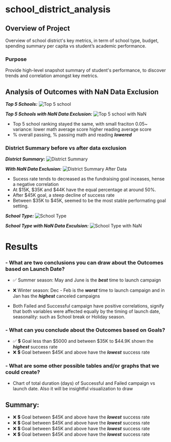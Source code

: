 # school_district_analysis

## Overview of Project
Overview of school district's key metrics, in term of school type, budget, spending summary per capita vs student’s academic performance. 

### Purpose
Provide high-level snapshot summary of student's performance, to discover trends and correlation amongst key metrics.

## Analysis of Outcomes with NaN Data Exclusion

***Top 5 Schools:***
![Top 5 school](https://github.com/aimeeyen/school_district_analysis/blob/main/Top%205%20Performaning%20School.png)

***Top 5 Schools with NaN Data Exclusion:***
![Top 5 school with NaN](https://github.com/aimeeyen/school_district_analysis/blob/main/Top%20Performaning%20with%20Data%20Exculsion%20.png)
 - Top 5 school ranking stayed the same, with small fraciton 0.05~ variance: 
   lower math average score
   higher reading average score
 - % overall passing, % passing math and reading ***lowered***

### District Summary before vs after data exclusion

***District Summary:***
![District Summary](https://github.com/aimeeyen/school_district_analysis/blob/main/District%20Summary.png)

***With NaN Data Exclusion:***
![District Summary After Data](https://github.com/aimeeyen/school_district_analysis/blob/main/District%20Summary%20with%20Data%20Exclusion.png)

 - Sucess rate tends to decreased as the fundraising goal inceases, hense a negative correlation 
 - At $15K, $35K and $44K have the equal percentage at around 50%.
 - After $45K goal, a steep decline of success rate
 - Between $35K to $45K, seemed to be the most stable performating goal setting.  
 
***School Type:***
![School Type](https://github.com/aimeeyen/school_district_analysis/blob/main/School%20Type.png)

***School Type with NaN Data Exculsion:***
![School Type with NaN](https://github.com/aimeeyen/school_district_analysis/blob/main/School%20Type%20After%20Data%20Exclusion.png)

# Results

### - What are two conclusions you can draw about the Outcomes based on Launch Date?


   - :white_check_mark: Summer season: May and June is the ***best*** time to launch campaign

   - :x: Winter season: Dec - Feb is the ***worst*** time to launch campaign and in Jan has the ***highest*** canceled campaigns

   - Both Failed and Successful campaign have positive correlations, signify that both variables were affected equally by the timing of launch date, seasonality: such as School break or Holiday season. 


### - What can you conclude about the Outcomes based on Goals?
   - :white_check_mark: :heavy_dollar_sign: Goal less than $5000 and between $35K to $44.9K shown the ***highest*** success rate
   - :x: :heavy_dollar_sign: Goal between $45K and above have the ***lowest*** success rate



### - What are some other possible tables and/or graphs that we could create?
   - Chart of total duration (days) of Successful and Failed campaign vs launch date. Also it will be insightful visualization to draw 

## Summary:
 - :x: :heavy_dollar_sign: Goal between $45K and above have the ***lowest*** success rate
 - :x: :heavy_dollar_sign: Goal between $45K and above have the ***lowest*** success rate
 - :x: :heavy_dollar_sign: Goal between $45K and above have the ***lowest*** success rate
 - :x: :heavy_dollar_sign: Goal between $45K and above have the ***lowest*** success rate


